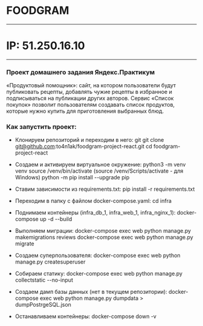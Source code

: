 # FOODGRAM
________________

# IP: 51.250.16.10
________________

### Проект домашнего задания Яндекс.Практикум
«Продуктовый помощник»: сайт, на котором пользователи будут публиковать рецепты, добавлять чужие рецепты в избранное и подписываться на публикации других авторов. Сервис «Список покупок» позволит пользователям создавать список продуктов, которые нужно купить для приготовления выбранных блюд.

### Как запустить проект:
- Клонируем репозиторий и переходим в него:
git git clone git@github.com:to4n1ak/foodgram-project-react.git
cd foodgram-project-react

- Создаем и активируем виртуальное окружение:
python3 -m venv venv
source /venv/bin/activate (source /venv/Scripts/activate - для Windows)
python -m pip install --upgrade pip

- Ставим зависимости из requirements.txt:
pip install -r requirements.txt

- Переходим в папку с файлом docker-compose.yaml:
cd infra

- Поднимаем контейнеры (infra_db_1, infra_web_1, infra_nginx_1):
docker-compose up -d --build

- Выполняем миграции:
docker-compose exec web python manage.py makemigrations reviews
docker-compose exec web python manage.py migrate

- Создаем суперпользователя:
docker-compose exec web python manage.py createsuperuser

- Собираем статику:
docker-compose exec web python manage.py collectstatic --no-input

- Создаем дамп базы данных (нет в текущем репозитории):
docker-compose exec web python manage.py dumpdata > dumpPostrgeSQL.json

- Останавливаем контейнеры:
docker-compose down -v
